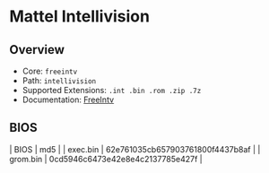 # Mattel Intellivision

## Overview

- Core: `freeintv`
- Path: `intellivision`
- Supported Extensions: `.int .bin .rom .zip .7z`
- Documentation: [FreeIntv](https://docs.libretro.com/library/freeintv/)

## BIOS

| BIOS      | md5                              |
| exec.bin  | 62e761035cb657903761800f4437b8af |
| grom.bin  | 0cd5946c6473e42e8e4c2137785e427f |
